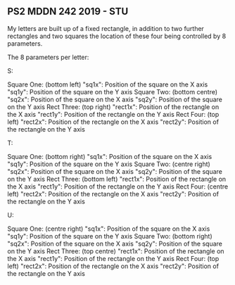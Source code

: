 ## PS2 MDDN 242 2019 - STU

My letters are built up of a fixed rectangle, in addition to two further rectangles and two squares the location of these four being controlled by 8 parameters. 

The 8 parameters per letter:

S:

Square One: (bottom left)
  "sq1x": Position of the square on the X axis 
  "sq1y": Position of the square on the Y axis
Square Two: (bottom centre)
  "sq2x": Position of the square on the X axis 
  "sq2y": Position of the square on the Y axis 
Rect Three: (top right)
  "rect1x": Position of the rectangle on the X axis
  "rect1y": Position of the rectangle on the Y axis
Rect Four: (top left)
  "rect2x": Position of the rectangle on the X axis
  "rect2y": Position of the rectangle on the Y axis

T:

Square One: (bottom right)
  "sq1x": Position of the square on the X axis 
  "sq1y": Position of the square on the Y axis
Square Two: (centre right)
  "sq2x": Position of the square on the X axis 
  "sq2y": Position of the square on the Y axis 
Rect Three: (bottom left)
  "rect1x": Position of the rectangle on the X axis
  "rect1y": Position of the rectangle on the Y axis
Rect Four: (centre left)
  "rect2x": Position of the rectangle on the X axis
  "rect2y": Position of the rectangle on the Y axis

U:

Square One: (centre right)
  "sq1x": Position of the square on the X axis 
  "sq1y": Position of the square on the Y axis
Square Two: (bottom right)
  "sq2x": Position of the square on the X axis 
  "sq2y": Position of the square on the Y axis 
Rect Three: (top centre)
  "rect1x": Position of the rectangle on the X axis
  "rect1y": Position of the rectangle on the Y axis
Rect Four: (top left)
  "rect2x": Position of the rectangle on the X axis
  "rect2y": Position of the rectangle on the Y axis